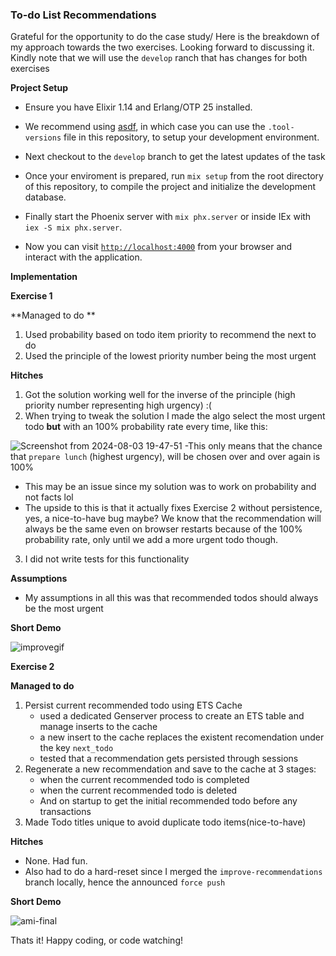 ### To-do List Recommendations

Grateful for the opportunity to do the case study/ Here is the breakdown of my approach towards the two exercises. Looking forward to discussing it. Kindly note that we will use the `develop` ranch that has changes for both exercises

**Project Setup**

- Ensure you have Elixir 1.14 and Erlang/OTP 25 installed.
- We recommend using [asdf](https://asdf-vm.com/), in which case you can use the `.tool-versions` file in this repository, to setup your development environment.
- Next checkout to the `develop` branch to get the latest updates of the task
- Once your enviroment is prepared, run `mix setup` from the root directory of this repository, to compile the project and initialize the development database.
- Finally start the Phoenix server with `mix phx.server` or inside IEx with `iex -S mix phx.server`.

- Now you can visit [`http://localhost:4000`](http://localhost:4000) from your browser and interact with the application.

**Implementation**

**Exercise 1**

**Managed to do **

1. Used probability based on todo item priority to recommend the next to do
2. Used the principle of the lowest priority number being the most urgent

**Hitches**

1. Got the solution working well for the inverse of the principle (high priority number representing high urgency) :(
2. When trying to tweak the solution I made the algo select the most urgent todo **but** with an 100% probability rate every time, like this:
    
![Screenshot from 2024-08-03 19-47-51](https://github.com/user-attachments/assets/496730ad-908c-4c31-81cb-7c4c1bd8e839)
  -This only means that the chance that `prepare lunch` (highest urgency), will be chosen over and over again is 100%
  - This may be an issue since my solution was to work on probability and not facts lol
  - The upside to this is that it actually fixes Exercise 2 without persistence, yes, a nice-to-have bug maybe? We know that the recommendation will always be the same even on browser restarts because of the 100% probability rate, only until we add a more urgent todo though.

3. I did not write tests for this functionality

**Assumptions**

- My assumptions in all this was that recommended todos should always be the most urgent

**Short Demo**

![improvegif](https://github.com/user-attachments/assets/4c92e960-cac3-40ce-abbf-46becf416e6a)



**Exercise 2**

**Managed to do**

1. Persist current recommended todo using ETS Cache
    - used a dedicated Genserver process to create an ETS table and manage inserts to the cache
    - a new insert to the cache replaces the existent recomendation under the key `next_todo`
    - tested that a recommendation gets persisted through sessions
2. Regenerate a new recommendation and save to the cache at 3 stages:
    - when the current recommended todo is completed
    - when the current recommended todo is deleted
    - And on startup to get the initial recommended todo before any transactions
3. Made Todo titles unique to avoid duplicate todo items(nice-to-have)

**Hitches**
 - None. Had fun.
 - Also had to do a hard-reset since I merged the `improve-recommendations` branch locally, hence the announced `force push`

**Short Demo**

![ami-final](https://github.com/user-attachments/assets/25e45e20-1ac9-4ff8-add7-9d5e632e8baa)

Thats it! Happy coding, or code watching!
